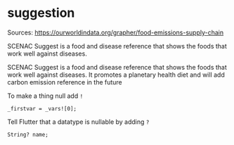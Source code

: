 # suggestion

Sources:
https://ourworldindata.org/grapher/food-emissions-supply-chain


SCENAC Suggest is a food and disease reference that shows the foods that work well against diseases.

SCENAC Suggest is a food and disease reference that shows the foods that work well against diseases. It promotes a planetary health diet and will add carbon emission reference in the future


To make a thing null add `!` 

```
_firstvar = _vars![0];
```

Tell Flutter that a datatype is nullable by adding `?`

```
String? name;
```

